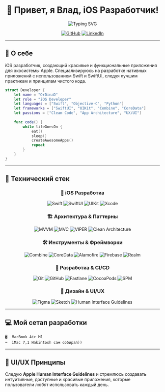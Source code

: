 <div align="center">
  
# 👋 Привет, я Влад, iOS Разработчик!

<img src="https://readme-typing-svg.herokuapp.com?font=Fira+Code&size=32&duration=2800&pause=2000&color=007AFF&center=true&vCenter=true&width=940&lines=iOS+Developer+%7C+Swift+Enthusiast;Building+Beautiful+Apps+%F0%9F%93%B1;Always+Learning+%F0%9F%9A%80" alt="Typing SVG" />

[![GitHub](https://img.shields.io/badge/GitHub-OrDinaD-181717?style=for-the-badge&logo=github&logoColor=white)](https://github.com/OrDinaD)
[![LinkedIn](https://img.shields.io/badge/LinkedIn-OrDinaD-0077B5?style=for-the-badge&logo=linkedin&logoColor=white)](https://www.linkedin.com/in/ordinad/)

</div>

---

## 🚀 О себе

iOS разработчик, создающий красивые и функциональные приложения для экосистемы Apple. Специализируюсь на разработке нативных приложений с использованием Swift и SwiftUI, следуя лучшим практикам и принципам чистого кода.

```swift
struct Developer {
    let name = "OrDinaD"
    let role = "iOS Developer"
    let languages = ["Swift", "Objective-C", "Python"]
    let frameworks = ["SwiftUI", "UIKit", "Combine", "CoreData"]
    let passions = ["Clean Code", "App Architecture", "UX/UI"]
    
    func code() {
        while lifeGoesOn {
            eat()
            sleep()
            createAwesomeApps()
            repeat
        }
    }
}
```

---

## 💼 Технический стек

<div align="center">

### 📱 iOS Разработка
![Swift](https://img.shields.io/badge/Swift-FA7343?style=for-the-badge&logo=swift&logoColor=white)
![SwiftUI](https://img.shields.io/badge/SwiftUI-007AFF?style=for-the-badge&logo=swift&logoColor=white)
![UIKit](https://img.shields.io/badge/UIKit-2396F3?style=for-the-badge&logo=uikit&logoColor=white)
![Xcode](https://img.shields.io/badge/Xcode-147EFB?style=for-the-badge&logo=xcode&logoColor=white)

### 🏗️ Архитектура & Паттерны
![MVVM](https://img.shields.io/badge/MVVM-4285F4?style=for-the-badge)
![MVC](https://img.shields.io/badge/MVC-0088CC?style=for-the-badge)
![VIPER](https://img.shields.io/badge/VIPER-FF6B6B?style=for-the-badge)
![Clean Architecture](https://img.shields.io/badge/Clean_Architecture-4CAF50?style=for-the-badge)

### 🛠️ Инструменты & Фреймворки
![Combine](https://img.shields.io/badge/Combine-FA7343?style=for-the-badge&logo=swift&logoColor=white)
![CoreData](https://img.shields.io/badge/CoreData-005CFF?style=for-the-badge&logo=apple&logoColor=white)
![Alamofire](https://img.shields.io/badge/Alamofire-EF5350?style=for-the-badge)
![Firebase](https://img.shields.io/badge/Firebase-FFCA28?style=for-the-badge&logo=firebase&logoColor=black)
![Realm](https://img.shields.io/badge/Realm-39477F?style=for-the-badge&logo=realm&logoColor=white)

### 🔧 Разработка & CI/CD
![Git](https://img.shields.io/badge/Git-F05032?style=for-the-badge&logo=git&logoColor=white)
![GitHub](https://img.shields.io/badge/GitHub-181717?style=for-the-badge&logo=github&logoColor=white)
![Fastlane](https://img.shields.io/badge/Fastlane-00F200?style=for-the-badge&logo=fastlane&logoColor=white)
![CocoaPods](https://img.shields.io/badge/CocoaPods-EE3322?style=for-the-badge&logo=cocoapods&logoColor=white)
![SPM](https://img.shields.io/badge/SPM-FA7343?style=for-the-badge&logo=swift&logoColor=white)

### 🎨 Дизайн & UI/UX
![Figma](https://img.shields.io/badge/Figma-F24E1E?style=for-the-badge&logo=figma&logoColor=white)
![Sketch](https://img.shields.io/badge/Sketch-F7B500?style=for-the-badge&logo=sketch&logoColor=black)
![Human Interface Guidelines](https://img.shields.io/badge/HIG-000000?style=for-the-badge&logo=apple&logoColor=white)

</div>

---

## 💻 Мой сетап разработки

```
🖥️  MacBook Air M1
⌨️  iMac 7,1 Hakintosh сам собирал))
```

---

## 🎨 UI/UX Принципы

Следую **Apple Human Interface Guidelines** и стремлюсь создавать интуитивные, доступные и красивые приложения, которые пользователи любят использовать каждый день.
